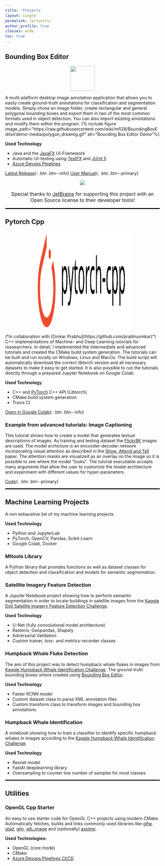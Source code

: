 ```yaml
---
title: 'Projects'
layout: single
permalink: /projects/
author_profile: true
classes: wide
toc: true
---
```

## Bounding Box Editor [<i class="fab fa-fw fa-github"></i>](https://github.com/mfl28/BoundingBoxEditor)
<p align="center">
    <img src="https://raw.githubusercontent.com/mfl28/BoundingBoxEditor/master/src/main/resources/icons/app_icon.svg" height= "80" width="80" align="center"/>  
</p>
A multi-platform desktop image annotation application that allows you to easily create ground-truth annotations for classification and segmentation models. Simply chose an image folder, create rectangular and general polygonal bounding boxes and export them in two of the most common formats used in object detection. You can also import existing annotations and modify them within the program.
{% include figure image_path="https://raw.githubusercontent.com/wiki/mfl28/BoundingBoxEditor/demo-media/polygon_drawing.gif" alt="Bounding Box Editor Demo"%}

**Used Technology**
* Java and the <a href="https://openjfx.io/">JavaFX</a> UI-Framework
* Automatic UI-testing using [TestFX](https://github.com/TestFX/TestFX) and [JUnit 5](https://junit.org/junit5/)
* [Azure Devops Pipelines](https://dev.azure.com/mfl28/BoundingBoxEditor/_build)  

[Latest Release](https://github.com/mfl28/BoundingBoxEditor/releases/latest){: .btn .btn--info}
[User Manual](https://github.com/mfl28/BoundingBoxEditor/wiki){: .btn .btn--primary}
<p align="center">
<a href="https://www.jetbrains.com/?from=BoundingBoxEditor">
<img src="https://upload.wikimedia.org/wikipedia/commons/1/1a/JetBrains_Logo_2016.svg">
</a>
</p>
<p align="center" style="font-size: 12pt">Special thanks to <a href="https://www.jetbrains.com/?from=BoundingBoxEditor"> JetBrains</a> for supporting this project with an Open Source license to their developer tools!  </p>


<hr style="height:3px;color:black;background-color:black">

## Pytorch Cpp [<i class="fab fa-fw fa-github"></i>](https://github.com/prabhuomkar/pytorch-cpp) 
<p align="center">
    <img src="https://raw.githubusercontent.com/prabhuomkar/pytorch-cpp/master/images/pytorch_cpp.png" height= "320" width="320" align="center"/>  
</p>
(*in collaboration with [Omkar Prabhu](https://github.com/prabhuomkar)*)   
C++ implementations of Machine- and Deep Learning tutorials for reasearchers. In detail, I implemented the intermediate and advanced tutorials and created the CMake build system generation. The tutorials can be built and run locally on Windows, Linux and MacOs. The build script will automatically download the correct libtorch version and all necessary datasets to make it easy to get started. It is also possible to run the tutorials directly through a prepared Jupyter Notebook on Google Colab.

**Used Technology**
* C++ and [PyTorch](https://pytorch.org/) C++ API (Libtorch)
* CMake build system generation
* Travis CI

[Open in Google Colab](https://colab.research.google.com/github/prabhuomkar/pytorch-cpp/blob/master/notebooks/pytorch_cpp_colab_notebook.ipynb){: .btn .btn--info}

### Example from advanced tutorials: Image Captioning
This tutorial shows how to create a model that generates textual descriptions of images. As training and testing dataset the [Flickr8K](https://github.com/jbrownlee/Datasets/releases/tag/Flickr8k) images are used. The model archicture is an encooder-decoder network incorporating visual attention as described in the [Show, Attend and Tell](https://arxiv.org/abs/1502.03044) paper. The attention masks are visualized as an overlay on the image so it is possible to see where the model "looks". The tutorial executable accepts many arguments that allow the user to customize the model architecture and experiment with different values for hyper-parameters.

[Code](https://github.com/prabhuomkar/pytorch-cpp/tree/master/tutorials/advanced/image_captioning){: .btn .btn--primary}

<hr style="height:3px;color:black;background-color:black">

## Machine Learning Projects [<i class="fab fa-fw fa-github"></i>](https://github.com/mfl28/MachineLearning) 
A non exhaustive list of my machine learning projects.

**Used Technology**
* Python and JupyterLab
* PyTorch, OpenCV, Pandas, Scikit-Learn
* Google Colab, Docker

### Mltools Library [<i class="fab fa-fw fa-github"></i>](https://github.com/mfl28/MachineLearning#mltools-library-) 
A Python library that provides functions as well as dataset classes for object detection and classification and models for semantic segmentation.

### Satellite Imagery Feature Detection [<i class="fab fa-fw fa-github"></i>](https://github.com/mfl28/MachineLearning#kaggle-competition-dstl-satellite-imagery-feature-detection-notebook--) 
A Jupyter Notebook project showing how to perform semantic segmentation in order to locate buildings in satellite images from the [Kaggle Dstl Satellite Imagery Feature Detection Challenge](https://www.kaggle.com/c/dstl-satellite-imagery-feature-detection).

**Used Technology**
* U-Net (fully convolutional model architecture)
* Rasterio, Geopandas, Shapely
* Adversarial Validation
* Custom trainer, loss- and metrics-recorder classes

### Humpback Whale Fluke Detection [<i class="fab fa-fw fa-github"></i>](https://github.com/mfl28/MachineLearning#humpback-whale-fluke-detection-notebook--) 
The aim of this project was to detect humpback whale flukes in images from [Kaggle Humpback Whale Identification Challenge](https://www.kaggle.com/c/humpback-whale-identification). The ground-truth bounding boxes where created using [Bounding Box Editor](/projects/#bounding-box-editor-).

**Used Technology**
* Faster RCNN model
* Custom dataset class to parse XML annotation files
* Custom transform class to transform images and bounding box annotations

### Humpback Whale Identification [<i class="fab fa-fw fa-github"></i>](https://github.com/mfl28/MachineLearning#kaggle-competition-humpback-whale-identification-notebook--) 
A notebook showing how to train a classifier to identify specific humpback whales in images according to the [Kaggle Humpback Whale Identification Challenge](https://www.kaggle.com/c/humpback-whale-identification).

**Used Technology**
* Resnet model 
* FastAI deeplearning library
* Oversampling to counter low number of samples for most classes

<hr style="height:3px;color:black;background-color:black">

## Utilities
### OpenGL Cpp Starter [<i class="fab fa-fw fa-github"></i>](https://github.com/mfl28/opengl-cpp-starter) 
An easy to use starter code for OpenGL C++ projects using modern CMake. Automatically fetches, builds and links commonly used libraries like [glfw](https://github.com/glfw/glfw), [glad](https://github.com/Dav1dde/glad), [glm](https://github.com/g-truc/glm), [stb_image](https://github.com/nothings/stb) and (optionally) [assimp](https://github.com/assimp/assimp).

**Used Technologies:**
* OpenGL (core mode)
* CMake
* [Azure Devops Pipelines CI/CD](https://dev.azure.com/mfl28/opengl-cpp-starter/_build)
